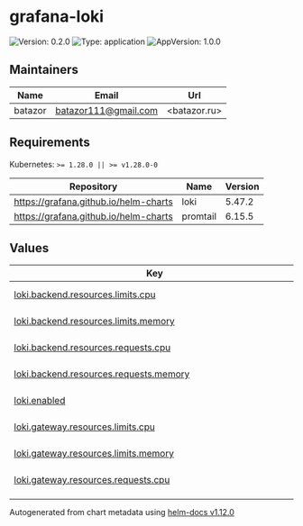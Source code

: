 # grafana-loki

![Version: 0.2.0](https://img.shields.io/badge/Version-0.2.0-informational?style=flat-square) ![Type: application](https://img.shields.io/badge/Type-application-informational?style=flat-square) ![AppVersion: 1.0.0](https://img.shields.io/badge/AppVersion-1.0.0-informational?style=flat-square)

## Maintainers

| Name | Email | Url |
| ---- | ------ | --- |
| batazor | <batazor111@gmail.com> | <batazor.ru> |

## Requirements

Kubernetes: `>= 1.28.0 || >= v1.28.0-0`

| Repository | Name | Version |
|------------|------|---------|
| https://grafana.github.io/helm-charts | loki | 5.47.2 |
| https://grafana.github.io/helm-charts | promtail | 6.15.5 |

## Values

<table height="400px" >
	<thead>
		<th>Key</th>
		<th>Type</th>
		<th>Default</th>
		<th>Description</th>
	</thead>
	<tbody>
		<tr>
			<td id="loki--backend--resources--limits--cpu"><a href="./values.yaml#L137">loki.backend.resources.limits.cpu</a></td>
			<td>
string
</td>
			<td>
				<div style="max-width: 300px;">
<pre lang="json">
"300m"
</pre>
</div>
			</td>
			<td></td>
		</tr>
		<tr>
			<td id="loki--backend--resources--limits--memory"><a href="./values.yaml#L138">loki.backend.resources.limits.memory</a></td>
			<td>
string
</td>
			<td>
				<div style="max-width: 300px;">
<pre lang="json">
"1Gi"
</pre>
</div>
			</td>
			<td></td>
		</tr>
		<tr>
			<td id="loki--backend--resources--requests--cpu"><a href="./values.yaml#L140">loki.backend.resources.requests.cpu</a></td>
			<td>
string
</td>
			<td>
				<div style="max-width: 300px;">
<pre lang="json">
"50m"
</pre>
</div>
			</td>
			<td></td>
		</tr>
		<tr>
			<td id="loki--backend--resources--requests--memory"><a href="./values.yaml#L141">loki.backend.resources.requests.memory</a></td>
			<td>
string
</td>
			<td>
				<div style="max-width: 300px;">
<pre lang="json">
"64Mi"
</pre>
</div>
			</td>
			<td></td>
		</tr>
		<tr>
			<td id="loki--enabled"><a href="./values.yaml#L2">loki.enabled</a></td>
			<td>
bool
</td>
			<td>
				<div style="max-width: 300px;">
<pre lang="json">
true
</pre>
</div>
			</td>
			<td></td>
		</tr>
		<tr>
			<td id="loki--gateway--resources--limits--cpu"><a href="./values.yaml#L119">loki.gateway.resources.limits.cpu</a></td>
			<td>
string
</td>
			<td>
				<div style="max-width: 300px;">
<pre lang="json">
"300m"
</pre>
</div>
			</td>
			<td></td>
		</tr>
		<tr>
			<td id="loki--gateway--resources--limits--memory"><a href="./values.yaml#L120">loki.gateway.resources.limits.memory</a></td>
			<td>
string
</td>
			<td>
				<div style="max-width: 300px;">
<pre lang="json">
"1Gi"
</pre>
</div>
			</td>
			<td></td>
		</tr>
		<tr>
			<td id="loki--gateway--resources--requests--cpu"><a href="./values.yaml#L122">loki.gateway.resources.requests.cpu</a></td>
			<td>
string
</td>
			<td>
				<div style="max-width: 300px;">
<pre lang="json">
"50m"
</pre>
</div>
			</td>
			<td></td>
		</tr>
		<tr>
			<td id="loki--gateway--resources--requests--memory"><a href="./values.yaml#L123">loki.gateway.resources.requests.memory</a></td>
			<td>
string
</td>
			<td>
				<div style="max-width: 300px;">
<pre lang="json">
"64Mi"
</pre>
</div>
			</td>
			<td></td>
		</tr>
		<tr>
			<td id="loki--global--dnsService"><a href="./values.yaml#L5">loki.global.dnsService</a></td>
			<td>
string
</td>
			<td>
				<div style="max-width: 300px;">
<pre lang="json">
"kube-dns"
</pre>
</div>
			</td>
			<td></td>
		</tr>
		<tr>
			<td id="loki--loki--auth_enabled"><a href="./values.yaml#L10">loki.loki.auth_enabled</a></td>
			<td>
bool
</td>
			<td>
				<div style="max-width: 300px;">
<pre lang="json">
false
</pre>
</div>
			</td>
			<td></td>
		</tr>
		<tr>
			<td id="loki--loki--commonConfig--replication_factor"><a href="./values.yaml#L13">loki.loki.commonConfig.replication_factor</a></td>
			<td>
int
</td>
			<td>
				<div style="max-width: 300px;">
<pre lang="json">
1
</pre>
</div>
			</td>
			<td></td>
		</tr>
		<tr>
			<td id="loki--loki--storage--type"><a href="./values.yaml#L16">loki.loki.storage.type</a></td>
			<td>
string
</td>
			<td>
				<div style="max-width: 300px;">
<pre lang="json">
"filesystem"
</pre>
</div>
			</td>
			<td></td>
		</tr>
		<tr>
			<td id="loki--lokiCanary--enabled"><a href="./values.yaml#L114">loki.lokiCanary.enabled</a></td>
			<td>
bool
</td>
			<td>
				<div style="max-width: 300px;">
<pre lang="json">
false
</pre>
</div>
			</td>
			<td></td>
		</tr>
		<tr>
			<td id="loki--monitoring--dashboards--annotations--grafana_dashboard_folder"><a href="./values.yaml#L91">loki.monitoring.dashboards.annotations.grafana_dashboard_folder</a></td>
			<td>
string
</td>
			<td>
				<div style="max-width: 300px;">
<pre lang="json">
"Loki"
</pre>
</div>
			</td>
			<td></td>
		</tr>
		<tr>
			<td id="loki--monitoring--dashboards--enabled"><a href="./values.yaml#L89">loki.monitoring.dashboards.enabled</a></td>
			<td>
bool
</td>
			<td>
				<div style="max-width: 300px;">
<pre lang="json">
true
</pre>
</div>
			</td>
			<td></td>
		</tr>
		<tr>
			<td id="loki--monitoring--rules--additionalGroups[0]--name"><a href="./values.yaml#L104">loki.monitoring.rules.additionalGroups[0].name</a></td>
			<td>
string
</td>
			<td>
				<div style="max-width: 300px;">
<pre lang="json">
"additional-loki-rules"
</pre>
</div>
			</td>
			<td></td>
		</tr>
		<tr>
			<td id="loki--monitoring--rules--additionalGroups[0]--rules[0]--expr"><a href="./values.yaml#L107">loki.monitoring.rules.additionalGroups[0].rules[0].expr</a></td>
			<td>
string
</td>
			<td>
				<div style="max-width: 300px;">
<pre lang="json">
"sum(rate(loki_request_duration_seconds_bucket[1m])) by (le, job)"
</pre>
</div>
			</td>
			<td></td>
		</tr>
		<tr>
			<td id="loki--monitoring--rules--additionalGroups[0]--rules[0]--record"><a href="./values.yaml#L106">loki.monitoring.rules.additionalGroups[0].rules[0].record</a></td>
			<td>
string
</td>
			<td>
				<div style="max-width: 300px;">
<pre lang="json">
"job:loki_request_duration_seconds_bucket:sum_rate"
</pre>
</div>
			</td>
			<td></td>
		</tr>
		<tr>
			<td id="loki--monitoring--rules--additionalGroups[0]--rules[1]--expr"><a href="./values.yaml#L109">loki.monitoring.rules.additionalGroups[0].rules[1].expr</a></td>
			<td>
string
</td>
			<td>
				<div style="max-width: 300px;">
<pre lang="json">
"sum(rate(loki_request_duration_seconds_bucket[1m])) by (le, job, route)"
</pre>
</div>
			</td>
			<td></td>
		</tr>
		<tr>
			<td id="loki--monitoring--rules--additionalGroups[0]--rules[1]--record"><a href="./values.yaml#L108">loki.monitoring.rules.additionalGroups[0].rules[1].record</a></td>
			<td>
string
</td>
			<td>
				<div style="max-width: 300px;">
<pre lang="json">
"job_route:loki_request_duration_seconds_bucket:sum_rate"
</pre>
</div>
			</td>
			<td></td>
		</tr>
		<tr>
			<td id="loki--monitoring--rules--additionalGroups[0]--rules[2]--expr"><a href="./values.yaml#L111">loki.monitoring.rules.additionalGroups[0].rules[2].expr</a></td>
			<td>
string
</td>
			<td>
				<div style="max-width: 300px;">
<pre lang="json">
"sum(rate(container_cpu_usage_seconds_total[1m])) by (node, namespace, pod, container)"
</pre>
</div>
			</td>
			<td></td>
		</tr>
		<tr>
			<td id="loki--monitoring--rules--additionalGroups[0]--rules[2]--record"><a href="./values.yaml#L110">loki.monitoring.rules.additionalGroups[0].rules[2].record</a></td>
			<td>
string
</td>
			<td>
				<div style="max-width: 300px;">
<pre lang="json">
"node_namespace_pod_container:container_cpu_usage_seconds_total:sum_rate"
</pre>
</div>
			</td>
			<td></td>
		</tr>
		<tr>
			<td id="loki--monitoring--rules--enabled"><a href="./values.yaml#L102">loki.monitoring.rules.enabled</a></td>
			<td>
bool
</td>
			<td>
				<div style="max-width: 300px;">
<pre lang="json">
true
</pre>
</div>
			</td>
			<td></td>
		</tr>
		<tr>
			<td id="loki--monitoring--selfMonitoring--grafanaAgent--installOperator"><a href="./values.yaml#L99">loki.monitoring.selfMonitoring.grafanaAgent.installOperator</a></td>
			<td>
bool
</td>
			<td>
				<div style="max-width: 300px;">
<pre lang="json">
false
</pre>
</div>
			</td>
			<td></td>
		</tr>
		<tr>
			<td id="loki--monitoring--serviceMonitor--labels--release"><a href="./values.yaml#L95">loki.monitoring.serviceMonitor.labels.release</a></td>
			<td>
string
</td>
			<td>
				<div style="max-width: 300px;">
<pre lang="json">
"prometheus-operator"
</pre>
</div>
			</td>
			<td></td>
		</tr>
		<tr>
			<td id="loki--nameOverride"><a href="./values.yaml#L7">loki.nameOverride</a></td>
			<td>
string
</td>
			<td>
				<div style="max-width: 300px;">
<pre lang="json">
"grafana-loki"
</pre>
</div>
			</td>
			<td></td>
		</tr>
		<tr>
			<td id="loki--read--persistence--storageClass"><a href="./values.yaml#L39">loki.read.persistence.storageClass</a></td>
			<td>
string
</td>
			<td>
				<div style="max-width: 300px;">
<pre lang="json">
"local-path"
</pre>
</div>
			</td>
			<td></td>
		</tr>
		<tr>
			<td id="loki--read--replicas"><a href="./values.yaml#L36">loki.read.replicas</a></td>
			<td>
int
</td>
			<td>
				<div style="max-width: 300px;">
<pre lang="json">
1
</pre>
</div>
			</td>
			<td></td>
		</tr>
		<tr>
			<td id="loki--read--resources--limits--cpu"><a href="./values.yaml#L43">loki.read.resources.limits.cpu</a></td>
			<td>
string
</td>
			<td>
				<div style="max-width: 300px;">
<pre lang="json">
"300m"
</pre>
</div>
			</td>
			<td></td>
		</tr>
		<tr>
			<td id="loki--read--resources--limits--memory"><a href="./values.yaml#L44">loki.read.resources.limits.memory</a></td>
			<td>
string
</td>
			<td>
				<div style="max-width: 300px;">
<pre lang="json">
"1Gi"
</pre>
</div>
			</td>
			<td></td>
		</tr>
		<tr>
			<td id="loki--read--resources--requests--cpu"><a href="./values.yaml#L46">loki.read.resources.requests.cpu</a></td>
			<td>
string
</td>
			<td>
				<div style="max-width: 300px;">
<pre lang="json">
"50m"
</pre>
</div>
			</td>
			<td></td>
		</tr>
		<tr>
			<td id="loki--read--resources--requests--memory"><a href="./values.yaml#L47">loki.read.resources.requests.memory</a></td>
			<td>
string
</td>
			<td>
				<div style="max-width: 300px;">
<pre lang="json">
"64Mi"
</pre>
</div>
			</td>
			<td></td>
		</tr>
		<tr>
			<td id="loki--sidecar--resources--limits--cpu"><a href="./values.yaml#L128">loki.sidecar.resources.limits.cpu</a></td>
			<td>
string
</td>
			<td>
				<div style="max-width: 300px;">
<pre lang="json">
"300m"
</pre>
</div>
			</td>
			<td></td>
		</tr>
		<tr>
			<td id="loki--sidecar--resources--limits--memory"><a href="./values.yaml#L129">loki.sidecar.resources.limits.memory</a></td>
			<td>
string
</td>
			<td>
				<div style="max-width: 300px;">
<pre lang="json">
"1Gi"
</pre>
</div>
			</td>
			<td></td>
		</tr>
		<tr>
			<td id="loki--sidecar--resources--requests--cpu"><a href="./values.yaml#L131">loki.sidecar.resources.requests.cpu</a></td>
			<td>
string
</td>
			<td>
				<div style="max-width: 300px;">
<pre lang="json">
"50m"
</pre>
</div>
			</td>
			<td></td>
		</tr>
		<tr>
			<td id="loki--sidecar--resources--requests--memory"><a href="./values.yaml#L132">loki.sidecar.resources.requests.memory</a></td>
			<td>
string
</td>
			<td>
				<div style="max-width: 300px;">
<pre lang="json">
"64Mi"
</pre>
</div>
			</td>
			<td></td>
		</tr>
		<tr>
			<td id="loki--singleBinary--persistence--storageClass"><a href="./values.yaml#L53">loki.singleBinary.persistence.storageClass</a></td>
			<td>
string
</td>
			<td>
				<div style="max-width: 300px;">
<pre lang="json">
"local-path"
</pre>
</div>
			</td>
			<td></td>
		</tr>
		<tr>
			<td id="loki--singleBinary--replicas"><a href="./values.yaml#L50">loki.singleBinary.replicas</a></td>
			<td>
int
</td>
			<td>
				<div style="max-width: 300px;">
<pre lang="json">
1
</pre>
</div>
			</td>
			<td></td>
		</tr>
		<tr>
			<td id="loki--singleBinary--resources--limits--cpu"><a href="./values.yaml#L57">loki.singleBinary.resources.limits.cpu</a></td>
			<td>
string
</td>
			<td>
				<div style="max-width: 300px;">
<pre lang="json">
"300m"
</pre>
</div>
			</td>
			<td></td>
		</tr>
		<tr>
			<td id="loki--singleBinary--resources--limits--memory"><a href="./values.yaml#L58">loki.singleBinary.resources.limits.memory</a></td>
			<td>
string
</td>
			<td>
				<div style="max-width: 300px;">
<pre lang="json">
"1Gi"
</pre>
</div>
			</td>
			<td></td>
		</tr>
		<tr>
			<td id="loki--singleBinary--resources--requests--cpu"><a href="./values.yaml#L60">loki.singleBinary.resources.requests.cpu</a></td>
			<td>
string
</td>
			<td>
				<div style="max-width: 300px;">
<pre lang="json">
"50m"
</pre>
</div>
			</td>
			<td></td>
		</tr>
		<tr>
			<td id="loki--singleBinary--resources--requests--memory"><a href="./values.yaml#L61">loki.singleBinary.resources.requests.memory</a></td>
			<td>
string
</td>
			<td>
				<div style="max-width: 300px;">
<pre lang="json">
"64Mi"
</pre>
</div>
			</td>
			<td></td>
		</tr>
		<tr>
			<td id="loki--test--enabled"><a href="./values.yaml#L19">loki.test.enabled</a></td>
			<td>
bool
</td>
			<td>
				<div style="max-width: 300px;">
<pre lang="json">
false
</pre>
</div>
			</td>
			<td></td>
		</tr>
		<tr>
			<td id="loki--tracing--jaegerAgentHost"><a href="./values.yaml#L144">loki.tracing.jaegerAgentHost</a></td>
			<td>
string
</td>
			<td>
				<div style="max-width: 300px;">
<pre lang="json">
"grafana-tempo.grafana:6831"
</pre>
</div>
			</td>
			<td></td>
		</tr>
		<tr>
			<td id="loki--write--persistence--storageClass"><a href="./values.yaml#L25">loki.write.persistence.storageClass</a></td>
			<td>
string
</td>
			<td>
				<div style="max-width: 300px;">
<pre lang="json">
"local-path"
</pre>
</div>
			</td>
			<td></td>
		</tr>
		<tr>
			<td id="loki--write--replicas"><a href="./values.yaml#L22">loki.write.replicas</a></td>
			<td>
int
</td>
			<td>
				<div style="max-width: 300px;">
<pre lang="json">
1
</pre>
</div>
			</td>
			<td></td>
		</tr>
		<tr>
			<td id="loki--write--resources--limits--cpu"><a href="./values.yaml#L29">loki.write.resources.limits.cpu</a></td>
			<td>
string
</td>
			<td>
				<div style="max-width: 300px;">
<pre lang="json">
"300m"
</pre>
</div>
			</td>
			<td></td>
		</tr>
		<tr>
			<td id="loki--write--resources--limits--memory"><a href="./values.yaml#L30">loki.write.resources.limits.memory</a></td>
			<td>
string
</td>
			<td>
				<div style="max-width: 300px;">
<pre lang="json">
"1Gi"
</pre>
</div>
			</td>
			<td></td>
		</tr>
		<tr>
			<td id="loki--write--resources--requests--cpu"><a href="./values.yaml#L32">loki.write.resources.requests.cpu</a></td>
			<td>
string
</td>
			<td>
				<div style="max-width: 300px;">
<pre lang="json">
"50m"
</pre>
</div>
			</td>
			<td></td>
		</tr>
		<tr>
			<td id="loki--write--resources--requests--memory"><a href="./values.yaml#L33">loki.write.resources.requests.memory</a></td>
			<td>
string
</td>
			<td>
				<div style="max-width: 300px;">
<pre lang="json">
"64Mi"
</pre>
</div>
			</td>
			<td></td>
		</tr>
	</tbody>
</table>

----------------------------------------------
Autogenerated from chart metadata using [helm-docs v1.12.0](https://github.com/norwoodj/helm-docs/releases/v1.12.0)
